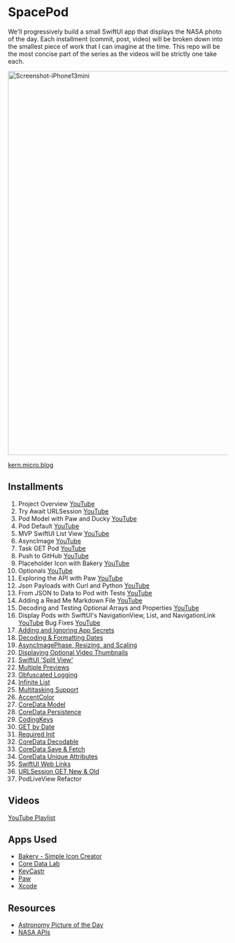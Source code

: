 # SpacePod

We'll progressively build a small SwiftUI app that displays the NASA photo of the day. Each installment (commit, post, video) will be broken down into the smallest piece of work that I can imagine at the time. This repo will be the most concise part of the series as the videos will be strictly one take each.

<img width="878" alt="Screenshot-iPhone13mini" src="https://user-images.githubusercontent.com/6172851/145913959-96b9b53f-5442-4714-a94e-8e0fb1af2b79.png">

[kern.micro.blog](https://kern.micro.blog)

## Installments

01. Project Overview [YouTube](https://youtu.be/NLQhP-35sbY)
02. Try Await URLSession [YouTube](https://youtu.be/oQU5sept-QY)
03. Pod Model with Paw and Ducky [YouTube](https://youtu.be/2kADKAKf8xM)
04. Pod Default [YouTube](https://youtu.be/0V2ZKxlsGhs)
05. MVP SwiftUI List View [YouTube](https://youtu.be/KMz0HdD3DTI)
06. AsyncImage [YouTube](https://youtu.be/GogrWQ5blCU)
07. Task GET Pod [YouTube](https://youtu.be/dboEB8_qOUQ)
08. Push to GitHub [YouTube](https://youtu.be/2c9Mg6vyuco)
09. Placeholder Icon with Bakery [YouTube](https://youtu.be/j-CJ0YyPDUo)
10. Optionals [YouTube](https://youtu.be/WGtPWVPJgzc)
11. Exploring the API with Paw [YouTube](https://youtu.be/3V7MuFhMjgU)
12. Json Payloads with Curl and Python [YouTube](https://youtu.be/J7WI3QqQJEM)
13. From JSON to Data to Pod with Tests [YouTube](https://youtu.be/44ZOROuZJ9U)
14. Adding a Read Me Markdown File [YouTube](https://youtu.be/OSSodYCbdIY)
15. Decoding and Testing Optional Arrays and Properties [YouTube](https://youtu.be/1WsIX7cRD5w)
16. Display Pods with SwiftUI's NavigationView, List, and NavigationLink [YouTube](https://youtu.be/Ca5UaZXeD-0) Bug Fixes [YouTube](https://youtu.be/g48Hne1_nVg)
17. [Adding and Ignoring App Secrets](https://github.com/kernjackson/SpacePod/blob/8247888437c445d8bad0338e2dd49e200e527db4/Notes/17%20App%20Secrets.md)
18. [Decoding & Formatting Dates](https://github.com/kernjackson/SpacePod/blob/8247888437c445d8bad0338e2dd49e200e527db4/Notes/18%20Decode%20&%20Format%20Dates.md)
19. [AsyncImagePhase, Resizing, and Scaling](https://github.com/kernjackson/SpacePod/blob/5216cd200e09d9c8556535e7c32f3be1202dec08/Notes/19%20AsyncImagePhase.md)
20. [Displaying Optional Video Thumbnails](https://github.com/kernjackson/SpacePod/blob/1d96003653fcabddf7a098ab1be591ba778f99ea/Notes/20%20Video%20Thumbnails.md)
21. [SwiftUI 'Split View'](https://github.com/kernjackson/SpacePod/blob/1d96003653fcabddf7a098ab1be591ba778f99ea/Notes/21%20SplitView.md)
22. [Multiple Previews](https://github.com/kernjackson/SpacePod/blob/1d96003653fcabddf7a098ab1be591ba778f99ea/Notes/22%20Multiple%20Previews.md)
23. [Obfuscated Logging](https://github.com/kernjackson/SpacePod/blob/1d96003653fcabddf7a098ab1be591ba778f99ea/Notes/23%20Obfuscated%20Logging.md)
24. [Infinite List](https://github.com/kernjackson/SpacePod/blob/1d96003653fcabddf7a098ab1be591ba778f99ea/Notes/24%20Infinite%20List.md)
25. [Multitasking Support](https://github.com/kernjackson/SpacePod/blob/1d96003653fcabddf7a098ab1be591ba778f99ea/Notes/25%20Multitasking.md)
26. [AccentColor](https://github.com/kernjackson/SpacePod/blob/1d96003653fcabddf7a098ab1be591ba778f99ea/Notes/26%20AccentColor.md)
27. [CoreData Model](https://github.com/kernjackson/SpacePod/blob/1d96003653fcabddf7a098ab1be591ba778f99ea/Notes/27%20CoreData%20Model.md)
28. [CoreData Persistence](https://github.com/kernjackson/SpacePod/blob/1d96003653fcabddf7a098ab1be591ba778f99ea/Notes/28%20CoreData%20Persistence.md)
29. [CodingKeys](https://github.com/kernjackson/SpacePod/blob/1d96003653fcabddf7a098ab1be591ba778f99ea/Notes/29%20CodingKeys.md)
30. [GET by Date](https://github.com/kernjackson/SpacePod/blob/1d96003653fcabddf7a098ab1be591ba778f99ea/Notes/30%20GET%20by%20Date.md)
31. [Required Init](https://github.com/kernjackson/SpacePod/blob/1d96003653fcabddf7a098ab1be591ba778f99ea/Notes/31%20Required%20Init.md)
32. [CoreData Decodable](https://github.com/kernjackson/SpacePod/blob/1d96003653fcabddf7a098ab1be591ba778f99ea/Notes/32%20CoreData%20Decodable.md)
33. [CoreData Save & Fetch](https://github.com/kernjackson/SpacePod/blob/1d96003653fcabddf7a098ab1be591ba778f99ea/Notes/33%20CoreData%20Save%20&%20Fetch.md)
34. [CoreData Unique Attributes](https://github.com/kernjackson/SpacePod/blob/1d96003653fcabddf7a098ab1be591ba778f99ea/Notes/34%20CoreData%20Unique%20Attributes.md)
35. [SwiftUI Web Links](https://youtu.be/iJsB6CTcj74)
36. [URLSession GET New & Old](https://youtu.be/7rnFMaOSpTY)
37. PodLiveView Refactor

## Videos

[YouTube Playlist](https://www.youtube.com/playlist?list=PLWebBadhYmf9NRIJXE_hBGTtyFwrxrXJ3)

## Apps Used

- [Bakery - Simple Icon Creator](https://apps.apple.com/ne/app/bakery-simple-icon-maker/id1575220747?mt=12)
- [Core Data Lab](https://betamagic.nl/products/coredatalab.html)
- [KeyCastr](https://github.com/keycastr/keycastr)
- [Paw](https://paw.cloud)
- [Xcode](https://developer.apple.com/xcode)

## Resources

- [Astronomy Picture of the Day](https://apod.nasa.gov/apod/astropix.html)
- [NASA APIs](https://api.nasa.gov)
